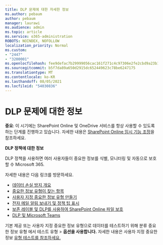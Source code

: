 ```yaml
---
title: DLP 문제에 대한 자세한 정보
ms.author: pebaum
author: pebaum
manager: laurawi
ms.audience: admin
ms.topic: article
ms.service: o365-administration
ROBOTS: NOINDEX, NOFOLLOW
localization_priority: Normal
ms.custom:
- "2447"
- "3200001"
ms.openlocfilehash: fee9defac7b29999056cac161f271c4c97306e2fe2cbd9a23b1b956b2ee02e98
ms.sourcegitcommit: b5f7da89a650d2915dc652449623c78be6247175
ms.translationtype: MT
ms.contentlocale: ko-KR
ms.lasthandoff: 08/05/2021
ms.locfileid: "54030836"
---
```

# <a name="information-about-dlp-issues"></a>DLP 문제에 대한 정보

**중요**: 이 시기에는 SharePoint Online 및 OneDrive 서비스를 항상 사용할 수 있도록 하는 단계를 진행하고 있습니다. 자세한 내용은 [SharePoint Online 임시 기능 조정](https://aka.ms/ODSPAdjustments)을 참조하세요.

**DLP 정책에 대한 정보**

DLP 정책을 사용하면 여러 사용자들이 중요한 정보를 식별, 모니터링 및 자동으로 보호할 수 Microsoft 365.

자세한 내용은 다음 링크를 방문하세요.

- [데이터 손실 방지 개요](https://docs.microsoft.com/microsoft-365/compliance/data-loss-prevention-policies)
- [중요한 정보 유형이 찾는 항목](https://docs.microsoft.com/microsoft-365/compliance/sensitive-information-type-entity-definitions)
- [사용자 지정 중요한 정보 유형 만들기](https://docs.microsoft.com/microsoft-365/compliance/create-a-custom-sensitive-information-type)
- [전자 메일 알림 보내기 및 정책 팁 표시](https://docs.microsoft.com/microsoft-365/compliance/use-notifications-and-policy-tips)
- [보존 레이블 및 DLP를 사용하여 SharePoint Online 파일 보호](https://docs.microsoft.com/microsoft-365/compliance/protect-sharepoint-online-files-with-office-365-labels-and-dlp)
- [DLP 및 Microsoft Teams](https://docs.microsoft.com/microsoft-365/compliance/dlp-microsoft-teams)

기본 제공 또는 사용자 지정 중요한 정보 유형으로  데이터를 테스트하기 위해 분류 중요한 정보 유형 에서 테스트 유형  >  **옵션을 사용합니다.** 자세한 내용은 사용자 지정 중요한 정보 [유형 테스트를 참조하세요.](https://docs.microsoft.com/microsoft-365/compliance/create-a-custom-sensitive-information-type#create-custom-sensitive-information-types-in-the-security--compliance-center)
